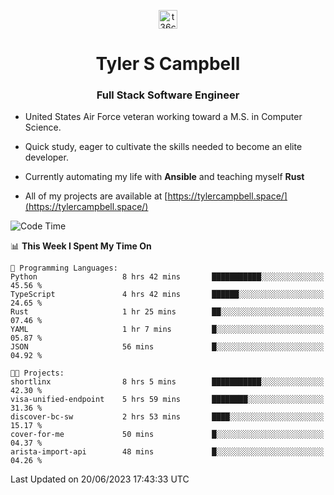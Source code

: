<p align="center">
<a href="https://www.linkedin.com/in/t36campbell" target="blank"><img align="center" src="https://ik.imagekit.io/t36campbell/Portfolio/linkedin.png.original_m8bbGgPh6.png" alt="t36campbell" height="30" width="30" /></a>
</p>
<h1 align="center">Tyler S Campbell</h1>
<h3 align="center">Full Stack Software Engineer</h3>

* United States Air Force veteran working toward a M.S. in Computer Science.

* Quick study, eager to cultivate the skills needed to become an elite developer.

* Currently automating my life with **Ansible** and teaching myself **Rust**

* All of my projects are available at [https://tylercampbell.space/](https://tylercampbell.space/)

<!--START_SECTION:waka-->
![Code Time](http://img.shields.io/badge/Code%20Time-2%2C579%20hrs%2044%20mins-blue)

📊 **This Week I Spent My Time On** 

```text
💬 Programming Languages: 
Python                   8 hrs 42 mins       ███████████░░░░░░░░░░░░░░   45.56 % 
TypeScript               4 hrs 42 mins       ██████░░░░░░░░░░░░░░░░░░░   24.65 % 
Rust                     1 hr 25 mins        ██░░░░░░░░░░░░░░░░░░░░░░░   07.46 % 
YAML                     1 hr 7 mins         █░░░░░░░░░░░░░░░░░░░░░░░░   05.87 % 
JSON                     56 mins             █░░░░░░░░░░░░░░░░░░░░░░░░   04.92 % 

🐱‍💻 Projects: 
shortlinx                8 hrs 5 mins        ███████████░░░░░░░░░░░░░░   42.30 % 
visa-unified-endpoint    5 hrs 59 mins       ████████░░░░░░░░░░░░░░░░░   31.36 % 
discover-bc-sw           2 hrs 53 mins       ████░░░░░░░░░░░░░░░░░░░░░   15.17 % 
cover-for-me             50 mins             █░░░░░░░░░░░░░░░░░░░░░░░░   04.37 % 
arista-import-api        48 mins             █░░░░░░░░░░░░░░░░░░░░░░░░   04.26 % 
```


 Last Updated on 20/06/2023 17:43:33 UTC
<!--END_SECTION:waka-->
